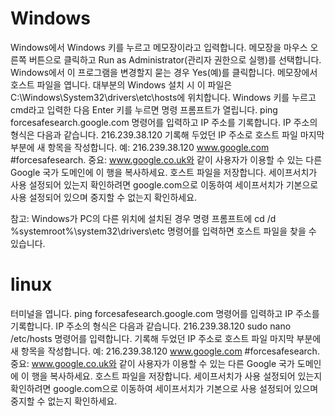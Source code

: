 # Windows
Windows에서 Windows 키를 누르고 메모장이라고 입력합니다.
메모장을 마우스 오른쪽 버튼으로 클릭하고 Run as Administrator(관리자 권한으로 실행)를 선택합니다.
Windows에서 이 프로그램을 변경할지 묻는 경우 Yes(예)를 클릭합니다.
메모장에서 호스트 파일을 엽니다. 대부분의 Windows 설치 시 이 파일은 C:\Windows\System32\drivers\etc\hosts에 위치합니다.
Windows 키를 누르고 cmd라고 입력한 다음 Enter 키를 누르면 명령 프롬프트가 열립니다.
ping forcesafesearch.google.com 명령어를 입력하고 IP 주소를 기록합니다. IP 주소의 형식은 다음과 같습니다. 216.239.38.120
기록해 두었던 IP 주소로 호스트 파일 마지막 부분에 새 항목을 작성합니다. 예: 216.239.38.120 www.google.com #forcesafesearch.
중요: www.google.co.uk와 같이 사용자가 이용할 수 있는 다른 Google 국가 도메인에 이 행을 복사하세요.
호스트 파일을 저장합니다.
세이프서치가 사용 설정되어 있는지 확인하려면 google.com으로 이동하여 세이프서치가 기본으로 사용 설정되어 있으며 중지할 수 없는지 확인하세요.

참고: Windows가 PC의 다른 위치에 설치된 경우 명령 프롬프트에 cd /d %systemroot%\system32\drivers\etc 명령어를 입력하면 호스트 파일을 찾을 수 있습니다.

# linux
터미널을 엽니다.
ping forcesafesearch.google.com 명령어를 입력하고 IP 주소를 기록합니다. IP 주소의 형식은 다음과 같습니다. 216.239.38.120
sudo nano /etc/hosts 명령어를 입력합니다.
기록해 두었던 IP 주소로 호스트 파일 마지막 부분에 새 항목을 작성합니다. 예: 216.239.38.120 www.google.com #forcesafesearch.
중요: www.google.co.uk와 같이 사용자가 이용할 수 있는 다른 Google 국가 도메인에 이 행을 복사하세요.
호스트 파일을 저장합니다.
세이프서치가 사용 설정되어 있는지 확인하려면 google.com으로 이동하여 세이프서치가 기본으로 사용 설정되어 있으며 중지할 수 없는지 확인하세요.

